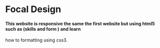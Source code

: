 # Focal Design

#### This website is responsive the same the first website but using html5 such as (skills and form ) and learn
how to formatting using css3.
